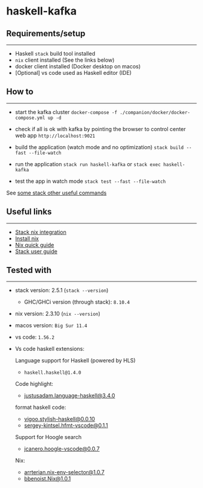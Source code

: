# haskell-kafka

## Requirements/setup
---

- Haskell `stack` build tool installed
- `nix` client installed (See the links below)
- docker client installed (Docker desktop on macos)
- [Optional] vs code used as Haskell editor (IDE)

## How to
---

- start the kafka cluster
    `docker-compose -f ./companion/docker/docker-compose.yml up -d`

- check if all is ok with kafka by pointing the browser to control center web app
    `http://localhost:9021`

- build the application (watch mode and no optimization)
  `stack build --fast --file-watch`

- run the application
  `stack run haskell-kafka`
  or
  `stack exec haskell-kafka`

- test the app in watch mode
  `stack test --fast --file-watch`

See [some stack other useful commands](./doc/stack.md)

## Useful links
---

- [Stack nix integration](https://docs.haskellstack.org/en/stable/nix_integration/)
- [Install nix](https://nixos.org/download.html)
- [Nix quick guide](https://nixos.org/manual/nix/stable/#chap-quick-start)
- [Stack user guide](https://docs.haskellstack.org/en/stable/GUIDE/#user-guide)

## Tested with
---

- stack version: 2.5.1  (`stack --version`)
  - GHC/GHCi version (through stack): `8.10.4`
- nix version: 2.3.10   (`nix --version`)
- macos version: `Big Sur 11.4`
- vs code: `1.56.2`
- Vs code haskell extensions:

  Language support for Haskell (powered by HLS)
  - `haskell.haskell@1.4.0`

  Code highlight:
  - justusadam.language-haskell@3.4.0

  format haskell code:
  - vigoo.stylish-haskell@0.0.10
  - sergey-kintsel.hfmt-vscode@0.1.1

  Support for Hoogle search
  - jcanero.hoogle-vscode@0.0.7

  Nix:
  - arrterian.nix-env-selector@1.0.7
  - bbenoist.Nix@1.0.1